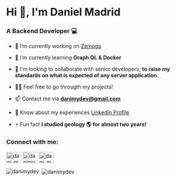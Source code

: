 <!--
**danimydev/danimydev** is a ✨ _special_ ✨ repository because its `README.md` (this file) appears on your GitHub profile.

Here are some ideas to get you started:

- 🔭 I’m currently working on ...
- 🌱 I’m currently learning ...
- 👯 I’m looking to collaborate on ...
- 🤔 I’m looking for help with ...
- 💬 Ask me about ...
- 📫 How to reach me: ...
- 😄 Pronouns: ...
- ⚡ Fun fact: ...
-->
<h1>Hi 👋, I'm Daniel Madrid</h1>
<h3>A Backend Developer 💻</h3>

- 🔭 I’m currently working on [Zemoga](https://www.zemoga.com/)

- 🌱 I’m currently learning **Graph QL & Docker**

- 🤝 I'm looking to collaborate with senior developers; **to raise my standards on what is expected of any server application.**

- 👨‍💻 Feel free to go througth my projects!

- 📫 Contact me via **danimydev@gmail.com**

- 📄 Know about my experiences [LinkedIn Profile](https://www.linkedin.com/in/danimydev)

- ⚡ Fun fact **I studied geology 🌎 for almost two years!**


<h3 align="left">Connect with me:</h3>
<p align="left">
<a href="https://twitter.com/dani_my98" target="blank"><img align="center" src="https://raw.githubusercontent.com/rahuldkjain/github-profile-readme-generator/master/src/images/icons/Social/twitter.svg" alt="dani_my98" height="30" width="40" /></a>
<a href="https://linkedin.com/in/danimydev" target="blank"><img align="center" src="https://raw.githubusercontent.com/rahuldkjain/github-profile-readme-generator/master/src/images/icons/Social/linked-in-alt.svg" alt="danimydev" height="30" width="40" /></a>
<a href="https://instagram.com/dani_my98" target="blank"><img align="center" src="https://raw.githubusercontent.com/rahuldkjain/github-profile-readme-generator/master/src/images/icons/Social/instagram.svg" alt="dani_my98" height="30" width="40" /></a>

<p><img align="left" src="https://github-readme-stats.vercel.app/api/top-langs?username=danimydev&show_icons=true&locale=en&layout=compact" alt="danimydev" /></p>

<p>&nbsp;<img align="center" src="https://github-readme-stats.vercel.app/api?username=danimydev&show_icons=true&locale=en" alt="danimydev" /></p>

